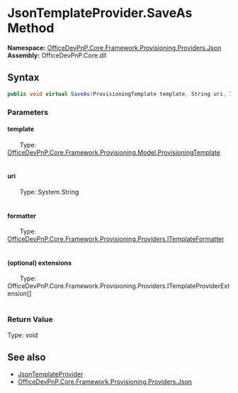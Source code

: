 # JsonTemplateProvider.SaveAs Method  
  

**Namespace:** [OfficeDevPnP.Core.Framework.Provisioning.Providers.Json](OfficeDevPnP.Core.Framework.Provisioning.Providers.Json.md)  
**Assembly:** OfficeDevPnP.Core.dll  
## Syntax
```C#
public void virtual SaveAs(ProvisioningTemplate template, String uri, ITemplateFormatter formatter, ITemplateProviderExtension[] extensions)
```
### Parameters
#### template  
&emsp;&emsp;Type: [OfficeDevPnP.Core.Framework.Provisioning.Model.ProvisioningTemplate](OfficeDevPnP.Core.Framework.Provisioning.Model.ProvisioningTemplate.md)  
&emsp;&emsp;  

  

#### uri  
&emsp;&emsp;Type: System.String  
&emsp;&emsp;  

  

#### formatter  
&emsp;&emsp;Type: [OfficeDevPnP.Core.Framework.Provisioning.Providers.ITemplateFormatter](OfficeDevPnP.Core.Framework.Provisioning.Providers.ITemplateFormatter.md)  
&emsp;&emsp;  

  

#### (optional) extensions  
&emsp;&emsp;Type: OfficeDevPnP.Core.Framework.Provisioning.Providers.ITemplateProviderExtension[]  
&emsp;&emsp;  

  

### Return Value
Type: void  

## See also
- [JsonTemplateProvider](OfficeDevPnP.Core.Framework.Provisioning.Providers.Json.JsonTemplateProvider.md) 
- [OfficeDevPnP.Core.Framework.Provisioning.Providers.Json](OfficeDevPnP.Core.Framework.Provisioning.Providers.Json.md) 
